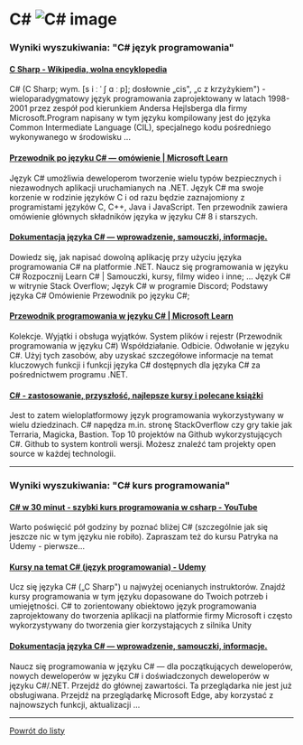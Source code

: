 # C# ![C# image](https://www.tiobe.com/wp-content/themes/tiobe/tiobe-index/images/C_.png)

### Wyniki wyszukiwania: "C# język programowania" 

#### [C Sharp - Wikipedia, wolna encyklopedia](https://pl.wikipedia.org/wiki/C_Sharp) 

 C# (C Sharp; wym. [s i ː ˈ ʃ ɑ ː p]; dosłownie „cis", „c z krzyżykiem") - wieloparadygmatowy język programowania zaprojektowany w latach 1998-2001 przez zespół pod kierunkiem Andersa Hejlsberga dla firmy Microsoft.Program napisany w tym języku kompilowany jest do języka Common Intermediate Language (CIL), specjalnego kodu pośredniego wykonywanego w środowisku ...


#### [Przewodnik po języku C# — omówienie | Microsoft Learn](https://learn.microsoft.com/pl-pl/dotnet/csharp/tour-of-csharp/) 

 Język C# umożliwia deweloperom tworzenie wielu typów bezpiecznych i niezawodnych aplikacji uruchamianych na .NET. Język C# ma swoje korzenie w rodzinie języków C i od razu będzie zaznajomiony z programistami języków C, C++, Java i JavaScript. Ten przewodnik zawiera omówienie głównych składników języka w języku C# 8 i starszych.


#### [Dokumentacja języka C# — wprowadzenie, samouczki, informacje.](https://learn.microsoft.com/pl-pl/dotnet/csharp/) 

 Dowiedz się, jak napisać dowolną aplikację przy użyciu języka programowania C# na platformie .NET. Naucz się programowania w języku C# Rozpocznij Learn C# | Samouczki, kursy, filmy wideo i inne; ... Język C# w witrynie Stack Overflow; Język C# w programie Discord; Podstawy języka C# Omówienie Przewodnik po języku C#;


#### [Przewodnik programowania w języku C# | Microsoft Learn](https://learn.microsoft.com/pl-pl/dotnet/csharp/programming-guide/) 

 Kolekcje. Wyjątki i obsługa wyjątków. System plików i rejestr (Przewodnik programowania w języku C#) Współdziałanie. Odbicie. Odwołanie w języku C#. Użyj tych zasobów, aby uzyskać szczegółowe informacje na temat kluczowych funkcji i funkcji języka C# dostępnych dla języka C# za pośrednictwem programu .NET.


#### [C# - zastosowanie, przyszłość, najlepsze kursy i polecane książki](https://jaki-jezyk-programowania.pl/technologie/csharp/) 

 Jest to zatem wieloplatformowy język programowania wykorzystywany w wielu dziedzinach. C# napędza m.in. stronę StackOverflow czy gry takie jak Terraria, Magicka, Bastion. Top 10 projektów na Github wykorzystujących C#. Github to system kontroli wersji. Możesz znaleźć tam projekty open source w każdej technologii.




---

### Wyniki wyszukiwania: "C# kurs programowania" 

#### [C# w 30 minut - szybki kurs programowania w csharp - YouTube](https://www.youtube.com/watch?v=EQGgmJLVn48) 

 Warto poświęcić pół godziny by poznać bliżej C# (szczególnie jak się jeszcze nic w tym języku nie robiło). Zapraszam też do kursu Patryka na Udemy - pierwsze...


#### [Kursy na temat C# (język programowania) - Udemy](https://www.udemy.com/pl/topic/c-sharp/) 

 Ucz się języka C# („C Sharp") u najwyżej ocenianych instruktorów. Znajdź kursy programowania w tym języku dopasowane do Twoich potrzeb i umiejętności. C# to zorientowany obiektowo język programowania zaprojektowany do tworzenia aplikacji na platformie firmy Microsoft i często wykorzystywany do tworzenia gier korzystających z silnika Unity


#### [Dokumentacja języka C# — wprowadzenie, samouczki, informacje.](https://learn.microsoft.com/pl-pl/dotnet/csharp/) 

 Naucz się programowania w języku C# — dla początkujących deweloperów, nowych deweloperów w języku C# i doświadczonych deweloperów w języku C#/.NET. Przejdź do głównej zawartości. Ta przeglądarka nie jest już obsługiwana. Przejdź na przeglądarkę Microsoft Edge, aby korzystać z najnowszych funkcji, aktualizacji ...




---

 [Powrót do listy](/home/mhz/Dokumenty/studia/sem4/awww/lab1/website/top20.md)